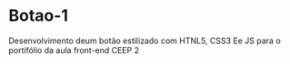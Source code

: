 # Botao-1
Desenvolvimento deum botão estilizado com HTNL5, CSS3 Ee JS para o portifólio da aula front-end CEEP 2
